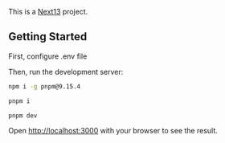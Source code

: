 This is a [Next13](https://beta.nextjs.org/docs/getting-started) project.

## Getting Started

First, configure .env file

Then, run the development server:

```bash
npm i -g pnpm@9.15.4

pnpm i

pnpm dev
```

Open [http://localhost:3000](http://localhost:3000) with your browser to see the result.